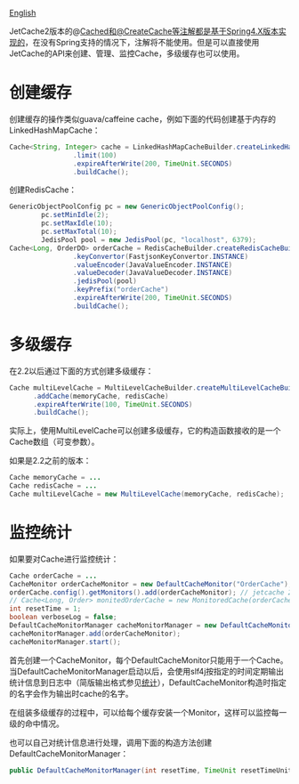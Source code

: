[English](Builder)

JetCache2版本的@Cached和@CreateCache等注解都是基于Spring4.X版本实现的，在没有Spring支持的情况下，注解将不能使用。但是可以直接使用JetCache的API来创建、管理、监控Cache，多级缓存也可以使用。

# 创建缓存
创建缓存的操作类似guava/caffeine cache，例如下面的代码创建基于内存的LinkedHashMapCache：
```java
Cache<String, Integer> cache = LinkedHashMapCacheBuilder.createLinkedHashMapCacheBuilder()
                .limit(100)
                .expireAfterWrite(200, TimeUnit.SECONDS)
                .buildCache();
```

创建RedisCache：
```java
GenericObjectPoolConfig pc = new GenericObjectPoolConfig();
        pc.setMinIdle(2);
        pc.setMaxIdle(10);
        pc.setMaxTotal(10);
        JedisPool pool = new JedisPool(pc, "localhost", 6379);
Cache<Long, OrderDO> orderCache = RedisCacheBuilder.createRedisCacheBuilder()
                .keyConvertor(FastjsonKeyConvertor.INSTANCE)
                .valueEncoder(JavaValueEncoder.INSTANCE)
                .valueDecoder(JavaValueDecoder.INSTANCE)
                .jedisPool(pool)
                .keyPrefix("orderCache")
                .expireAfterWrite(200, TimeUnit.SECONDS)
                .buildCache();
```

# 多级缓存
在2.2以后通过下面的方式创建多级缓存：
```java
Cache multiLevelCache = MultiLevelCacheBuilder.createMultiLevelCacheBuilder()
      .addCache(memoryCache, redisCache)
      .expireAfterWrite(100, TimeUnit.SECONDS)
      .buildCache();
```
实际上，使用MultiLevelCache可以创建多级缓存，它的构造函数接收的是一个Cache数组（可变参数）。

如果是2.2之前的版本：
```java
Cache memoryCache = ...
Cache redisCache = ...
Cache multiLevelCache = new MultiLevelCache(memoryCache, redisCache);
```


# 监控统计
如果要对Cache进行监控统计：
```java
Cache orderCache = ...
CacheMonitor orderCacheMonitor = new DefaultCacheMonitor("OrderCache");
orderCache.config().getMonitors().add(orderCacheMonitor); // jetcache 2.2+, or call builder.addMonitor() before buildCache()
// Cache<Long, Order> monitedOrderCache = new MonitoredCache(orderCache, orderCacheMonitor); //before jetcache 2.2
int resetTime = 1;
boolean verboseLog = false;
DefaultCacheMonitorManager cacheMonitorManager = new DefaultCacheMonitorManager(resetTime, TimeUnit.SECONDS, verboseLog);
cacheMonitorManager.add(orderCacheMonitor);
cacheMonitorManager.start();
```
首先创建一个CacheMonitor，每个DefaultCacheMonitor只能用于一个Cache。当DefaultCacheMonitorManager启动以后，会使用slf4j按指定的时间定期输出统计信息到日志中（简版输出格式参见[统计](Stat_CN)），DefaultCacheMonitor构造时指定的名字会作为输出时cache的名字。

在组装多级缓存的过程中，可以给每个缓存安装一个Monitor，这样可以监控每一级的命中情况。

也可以自己对统计信息进行处理，调用下面的构造方法创建DefaultCacheMonitorManager：
```java
public DefaultCacheMonitorManager(int resetTime, TimeUnit resetTimeUnit, Consumer<StatInfo> statCallback)
```